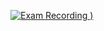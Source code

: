 [![Exam Recording](https://user-images.githubusercontent.com/53647802/202530352-e8ceb376-ea34-4cab-9df8-3332c7aaae64.png)
)](https://drive.google.com/file/d/1ZhzBEI2UeCfmA-nJa9uJ1sTS_0Gong93/view?usp=sharing)
